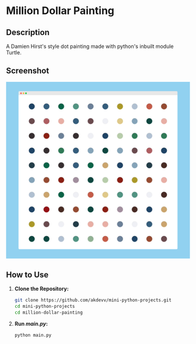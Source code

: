 # Million Dollar Painting

## Description
A Damien Hirst's style dot painting made with python's inbuilt module Turtle.

## Screenshot
![Screenshot](./screenshot.png)

## How to Use
1. **Clone the Repository:**
    ```bash
    git clone https://github.com/akdevv/mini-python-projects.git
    cd mini-python-projects
    cd million-dollar-painting
    ```
2. **Run _main.py_:**
    ```bash
    python main.py
    ```